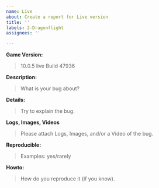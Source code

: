 ```yaml
---
name: Live
about: Create a report for Live version
title: ''
labels: 2-Dragonflight
assignees: ''

---
```


**Game Version:**
> 10.0.5 live Build 47936

**Description:**
> What is your bug about?

**Details:**
> Try to explain the bug.

**Logs, Images, Videos**
> Please attach Logs, Images, and/or a Video of the bug.

**Reproducible:**
> Examples: yes/rarely

**Howto:**
> How do you reproduce it (if you know).
